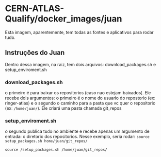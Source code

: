# CERN-ATLAS-Qualify/docker_images/juan
Esta imagem, aparentemente, tem todas as fontes e aplicativos para rodar tudo.

## Instruções do Juan

Dentro dessa imagem, na raiz, tem dois arquivos: download_packages.sh e setup_enviroment.sh

### download_packages.sh 
o primeiro é para baixar os repositorios (caso nao estejam baixados). Ele recebe dois argumentos: o primeiro é o nome do usuario do repostorio (ex: ringer-atlas) e o segundo o caminho para a pasta que vc quer o repositorio (ex: `/home/juan/`). Ele criará uma pasta chamada git_repos

### setup_enviroment.sh
o segundo publica tudo no ambiente e recebe apenas um argumento de entrada: o diretorio dos repositorios. Nesse exemplo, seria rodar: `source setup_packages.sh home/juan/git_repos/`

```console
source /setup_packages.sh /home/juan/git_repos/
```





